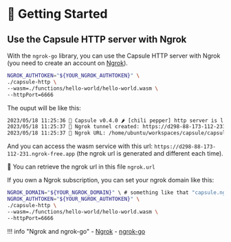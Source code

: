 # 🚀 Getting Started

## Use the Capsule HTTP server with Ngrok

With the `ngrok-go` library, you can use the Capsule HTTP server with Ngrok (you need to create an account on [Ngrok](https://ngrok.com/)). 


```bash
NGROK_AUTHTOKEN="${YOUR_NGROK_AUTHTOKEN}" \
./capsule-http \
--wasm=./functions/hello-world/hello-world.wasm \
--httpPort=6666
```

The ouput will be like this:

```bash
2023/05/18 11:25:36 💊 Capsule v0.4.0 🌶️ [chili pepper] http server is listening on: 6666 🌍
2023/05/18 11:25:37 👋 Ngrok tunnel created: https://d298-88-173-112-231.ngrok-free.app
2023/05/18 11:25:37 🤚 Ngrok URL: /home/ubuntu/workspaces/capsule/capsule-http/ngrok.url
```

And you can access the wasm service with this url: `https://d298-88-173-112-231.ngrok-free.app` (the ngrok url is generated and different each time).


👋 You can retrieve the ngrok url in this file `ngrok.url`

If you own a Ngrok subscription, you can set your ngrok domain like this:

```bash
NGROK_DOMAIN="${YOUR_NGROK_DOMAIN}" \ # something like that "capsule.ngrok.dev"
NGROK_AUTHTOKEN="${YOUR_NGROK_AUTHTOKEN}" \
./capsule-http \
--wasm=./functions/hello-world/hello-world.wasm \
--httpPort=6666
```


!!! info "Ngrok and ngrok-go"
    - [Ngrok](https://ngrok.com/)
    - [ngrok-go](https://ngrok.com/blog-post/ngrok-go)
